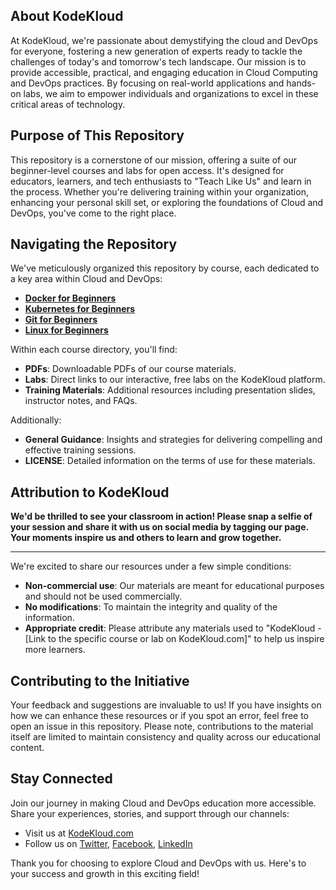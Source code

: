 ## About KodeKloud

At KodeKloud, we're passionate about demystifying the cloud and DevOps for everyone, fostering a new generation of experts ready to tackle the challenges of today's and tomorrow's tech landscape. Our mission is to provide accessible, practical, and engaging education in Cloud Computing and DevOps practices. By focusing on real-world applications and hands-on labs, we aim to empower individuals and organizations to excel in these critical areas of technology.

## Purpose of This Repository

This repository is a cornerstone of our mission, offering a suite of our beginner-level courses and labs for open access. It's designed for educators, learners, and tech enthusiasts to "Teach Like Us" and learn in the process. Whether you're delivering training within your organization, enhancing your personal skill set, or exploring the foundations of Cloud and DevOps, you've come to the right place.

## Navigating the Repository

We've meticulously organized this repository by course, each dedicated to a key area within Cloud and DevOps:
- **[Docker for Beginners](https://github.com/kodekloudhub/Teach-Like-Us/tree/main/Courses/Docker-for-Beginners)**
- **[Kubernetes for Beginners](https://github.com/kodekloudhub/Teach-Like-Us/tree/main/Courses/Kubernetes-for-Beginners)**
- **[Git for Beginners](https://github.com/kodekloudhub/Teach-Like-Us/tree/main/Courses/Git-for-Beginners)**
- **[Linux for Beginners](https://github.com/kodekloudhub/Teach-Like-Us/tree/main/Courses/Linux-for-Beginners)**

Within each course directory, you'll find:
- **PDFs**: Downloadable PDFs of our course materials.
- **Labs**: Direct links to our interactive, free labs on the KodeKloud platform.
- **Training Materials**: Additional resources including presentation slides, instructor notes, and FAQs.

Additionally:
- **General Guidance**: Insights and strategies for delivering compelling and effective training sessions.
- **LICENSE**: Detailed information on the terms of use for these materials.

## Attribution to KodeKloud

**We'd be thrilled to see your classroom in action! Please snap a selfie of your session and share it with us on social media by tagging our page. Your moments inspire us and others to learn and grow together.**

---
We're excited to share our resources under a few simple conditions:
- **Non-commercial use**: Our materials are meant for educational purposes and should not be used commercially.
- **No modifications**: To maintain the integrity and quality of the information.
- **Appropriate credit**: Please attribute any materials used to "KodeKloud - [Link to the specific course or lab on KodeKloud.com]" to help us inspire more learners.

## Contributing to the Initiative

Your feedback and suggestions are invaluable to us! If you have insights on how we can enhance these resources or if you spot an error, feel free to open an issue in this repository. Please note, contributions to the material itself are limited to maintain consistency and quality across our educational content.

## Stay Connected

Join our journey in making Cloud and DevOps education more accessible. Share your experiences, stories, and support through our channels:
- Visit us at [KodeKloud.com](https://kodekloud.com)
- Follow us on [Twitter](), [Facebook](https://www.facebook.com/KodeKloudHQ), [LinkedIn](https://www.linkedin.com/company/kodekloud/)

Thank you for choosing to explore Cloud and DevOps with us. Here's to your success and growth in this exciting field!
